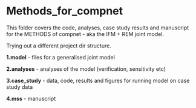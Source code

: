 # Methods_for_compnet

This folder covers the code, analyses, case study results and manuscript for the METHODS of compnet - aka the IFM + REM joint model. 

Trying out a different project dir structure.

**1.model** - files for a generalised joint model

**2.analyses** - analyses of the model (verification, sensitivity etc)

**3.case_study** - data, code, results and figures for running model on case study data

**4.mss** - manuscript